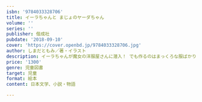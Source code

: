 ```yaml
---
isbn: '9784033328706'
title: イーラちゃんと まじょのヤーダちゃん
volume: ''
series: ''
publisher: 偕成社
pubdate: '2018-09-10'
cover: 'https://cover.openbd.jp/9784033328706.jpg'
author: しまだともみ／著・イラスト
description: イーラちゃんが魔女の洋服屋さんに潜入！ でも作るのはまっくろな服ばかりで退屈です。そこでイーラちゃん、いいことを考えました。
price: '1300'
genre: 児童図書
target: 児童
format: 絵本
content: 日本文学、小説・物語

---
```

